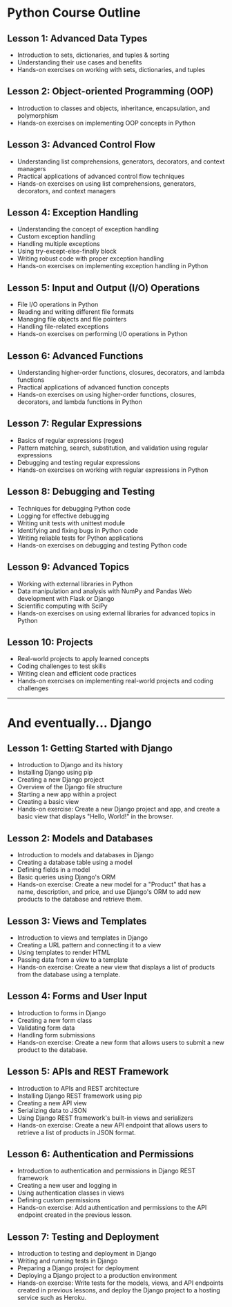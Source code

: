 # Python Course Outline

## Lesson 1: Advanced Data Types

* Introduction to sets, dictionaries, and tuples & sorting
* Understanding their use cases and benefits
* Hands-on exercises on working with sets, dictionaries, and tuples

## Lesson 2: Object-oriented Programming (OOP)

* Introduction to classes and objects, inheritance, encapsulation, and polymorphism
* Hands-on exercises on implementing OOP concepts in Python

## Lesson 3: Advanced Control Flow

* Understanding list comprehensions, generators, decorators, and context managers
* Practical applications of advanced control flow techniques
* Hands-on exercises on using list comprehensions, generators, decorators, and context managers

## Lesson 4: Exception Handling

* Understanding the concept of exception handling
* Custom exception handling
* Handling multiple exceptions
* Using try-except-else-finally block
* Writing robust code with proper exception handling
* Hands-on exercises on implementing exception handling in Python

## Lesson 5: Input and Output (I/O) Operations

* File I/O operations in Python
* Reading and writing different file formats
* Managing file objects and file pointers
* Handling file-related exceptions
* Hands-on exercises on performing I/O operations in Python

## Lesson 6: Advanced Functions

* Understanding higher-order functions, closures, decorators, and lambda functions
* Practical applications of advanced function concepts
* Hands-on exercises on using higher-order functions, closures, decorators, and lambda functions in Python

## Lesson 7: Regular Expressions

* Basics of regular expressions (regex)
* Pattern matching, search, substitution, and validation using regular expressions
* Debugging and testing regular expressions
* Hands-on exercises on working with regular expressions in Python

## Lesson 8: Debugging and Testing

* Techniques for debugging Python code
* Logging for effective debugging
* Writing unit tests with unittest module
* Identifying and fixing bugs in Python code
* Writing reliable tests for Python applications
* Hands-on exercises on debugging and testing Python code

## Lesson 9: Advanced Topics

* Working with external libraries in Python
* Data manipulation and analysis with NumPy and Pandas
Web development with Flask or Django
* Scientific computing with SciPy
* Hands-on exercises on using external libraries for advanced topics in Python

## Lesson 10: Projects

* Real-world projects to apply learned concepts
* Coding challenges to test skills
* Writing clean and efficient code practices
* Hands-on exercises on implementing real-world projects and coding challenges



---



# And eventually... Django

## Lesson 1: Getting Started with Django

* Introduction to Django and its history
* Installing Django using pip
* Creating a new Django project
* Overview of the Django file structure
* Starting a new app within a project
* Creating a basic view
* Hands-on exercise: Create a new Django project and app, and create a basic view that displays "Hello, World!" in the browser.

## Lesson 2: Models and Databases

* Introduction to models and databases in Django
* Creating a database table using a model
* Defining fields in a model
* Basic queries using Django's ORM
* Hands-on exercise: Create a new model for a "Product" that has a name, description, and price, and use Django's ORM to add new products to the database and retrieve them.

## Lesson 3: Views and Templates

* Introduction to views and templates in Django
* Creating a URL pattern and connecting it to a view
* Using templates to render HTML
* Passing data from a view to a template
* Hands-on exercise: Create a new view that displays a list of products from the database using a template.

## Lesson 4: Forms and User Input

* Introduction to forms in Django
* Creating a new form class
* Validating form data
* Handling form submissions
* Hands-on exercise: Create a new form that allows users to submit a new product to the database.

## Lesson 5: APIs and REST Framework

* Introduction to APIs and REST architecture
* Installing Django REST framework using pip
* Creating a new API view
* Serializing data to JSON
* Using Django REST framework's built-in views and serializers
* Hands-on exercise: Create a new API endpoint that allows users to retrieve a list of products in JSON format.

## Lesson 6: Authentication and Permissions

* Introduction to authentication and permissions in Django REST framework
* Creating a new user and logging in
* Using authentication classes in views
* Defining custom permissions
* Hands-on exercise: Add authentication and permissions to the API endpoint created in the previous lesson.

## Lesson 7: Testing and Deployment

* Introduction to testing and deployment in Django
* Writing and running tests in Django
* Preparing a Django project for deployment
* Deploying a Django project to a production environment
* Hands-on exercise: Write tests for the models, views, and API endpoints created in previous lessons, and deploy the Django project to a hosting service such as Heroku.